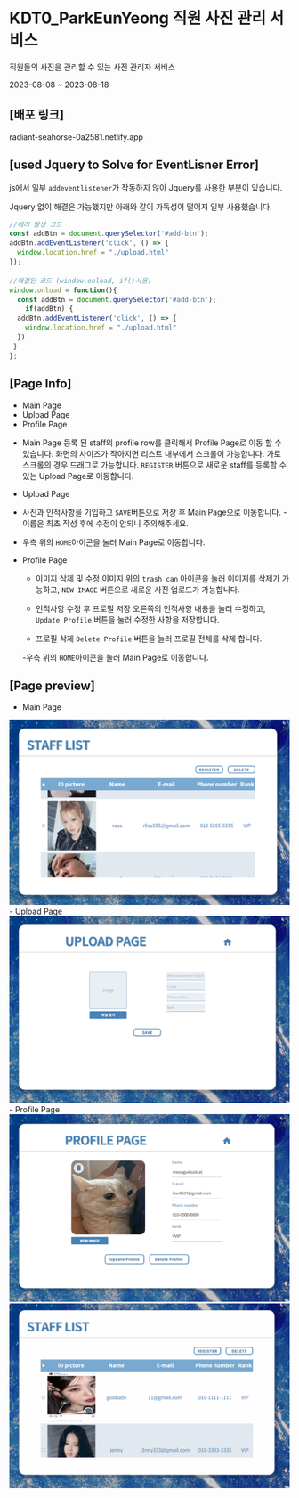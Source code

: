 
# KDT0_ParkEunYeong 직원 사진 관리 서비스

직원들의 사진을 관리할 수 있는 사진 관리자 서비스

2023-08-08 ~ 2023-08-18


## [배포 링크]

radiant-seahorse-0a2581.netlify.app

## [used Jquery to Solve for EventLisner Error]

js에서 일부 `addeventlistener`가 작동하지 않아 Jquery를 사용한  부분이 있습니다.

Jquery 없이 해결은 가능했지만 아래와 같이 가독성이 떨어져 일부 사용했습니다.
```js
//에러 발생 코드
const addBtn = document.querySelector('#add-btn');
addBtn.addEventListener('click', () => {
  window.location.href = "./upload.html"
});

//해결된 코드 (window.onload, if()사용)
window.onload = function(){
  const addBtn = document.querySelector('#add-btn');
    if(addBtn) {
  addBtn.addEventListener('click', () => {
    window.location.href = "./upload.html"
  })
 }
};
```

## [Page Info]
- Main Page
- Upload Page
- Profile Page

* Main Page
  등록 된 staff의 profile row를 클릭해서 Profile Page로 이동 할 수 있습니다.
  화면의 사이즈가 작아지면 리스트 내부에서 스크롤이 가능합니다.
  가로 스크롤의 경우 드래그로 가능합니다.
  `REGISTER` 버튼으로 새로운 staff를 등록할 수 있는 Upload Page로 이동합니다.

* Upload Page
 - 사진과 인적사항을 기입하고 `SAVE`버튼으로 저장 후 Main Page으로  이동합니다.
  -이름은 최초 작성 후에 수정이 안되니 주의해주세요.

 - 우측 위의 `HOME`아이콘을 눌러 Main Page로 이동합니다.

* Profile Page
  - 이미지 삭제 및 수정
  이미지 위의 `trash can` 아이콘을 눌러 이미지를 삭제가 가능하고, `NEW IMAGE` 버튼으로 새로운 사진 업로드가 가능합니다.

  - 인적사항 수정 후 프로필 저장
  오른쪽의  인적사항 내용을 눌러 수정하고, `Update Profile` 버튼을 눌러 수정한 사항을 저장합니다.

  - 프로필 삭제
  `Delete Profile` 버튼을 눌러 프로필 전체를 삭제 합니다.


  -우측 위의 `HOME`아이콘을 눌러 Main Page로 이동합니다.


## [Page preview]

- Main Page
<img src="./public/assets/images/mainpage.PNG">
- Upload Page
<img src="./public/assets/images/uploadpage.PNG">
- Profile Page
<img src="./public/assets/images/profilepage.PNG">

<img src="./public/assets/images/staffpagegif000.gif">
